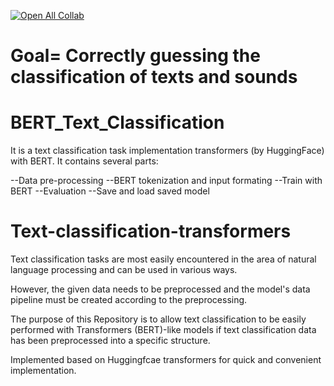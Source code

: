 [![Open All Collab](https://colab.research.google.com/assets/colab-badge.svg)](https://colab.research.google.com/drive/1QIlNsVXXwpMp8u-BAYEW3BdUEzLbcoge#scrollTo=gZpF9_gP43PS)

# Goal= Correctly guessing the classification of texts and sounds

# BERT_Text_Classification

It is a text classification task implementation transformers (by HuggingFace) with BERT. It contains several parts:

--Data pre-processing
--BERT tokenization and input formating
--Train with BERT
--Evaluation
--Save and load saved model


# Text-classification-transformers

Text classification tasks are most easily encountered in the area of natural language processing and can be used in various ways.

However, the given data needs to be preprocessed and the model's data pipeline must be created according to the preprocessing.

The purpose of this Repository is to allow text classification to be easily performed with Transformers (BERT)-like models if text classification data has been preprocessed into a specific structure.

Implemented based on Huggingfcae transformers for quick and convenient implementation.



